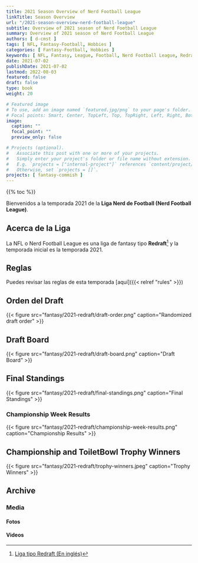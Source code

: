 ```yaml
---
title: 2021 Season Overview of Nerd Football League
linkTitle: Season Overview
url: "/2021-season-overview-nerd-football-league"
subtitle: Overview of 2021 season of Nerd Football League
summary: Overview of 2021 season of Nerd Football League
authors: [ d-cmst ]
tags: [ NFL, Fantasy-Football, Hobbies ]
categories: [ Fantasy-Football, Hobbies ]
keywords: [ NFL, Fantasy, League, Football, Nerd Football League, Redraft, 2021 ]
date: 2021-07-02
publishDate: 2021-07-02
lastmod: 2022-08-03
featured: false
draft: false
type: book
weight: 20

# Featured image
# To use, add an image named `featured.jpg/png` to your page's folder.
# Focal points: Smart, Center, TopLeft, Top, TopRight, Left, Right, BottomLeft, Bottom, BottomRight.
image:
  caption: ""
  focal_point: ""
  preview_only: false

# Projects (optional).
#   Associate this post with one or more of your projects.
#   Simply enter your project's folder or file name without extension.
#   E.g. `projects = ["internal-project"]` references `content/project/deep-learning/index.md`.
#   Otherwise, set `projects = []`.
projects: [ fantasy-commish ]
---
```


{{% toc %}}

Bienvenidos a la temporada 2021 de la **Liga Nerd de Football (Nerd Football League)**.

## Acerca de la Liga

La NFL o Nerd Football League es una liga de fantasy tipo **Redraft**[^1] y la temporada inicial es la temporada 2021.

## Reglas
Puedes revisar las reglas de esta temporada [aquí]({{< relref "rules" >}})

## Orden del Draft

{{< figure src="fantasy/2021-redraft/draft-order.png" caption="Randomized draft order" >}}

## Draft Board

{{< figure src="fantasy/2021-redraft/draft-board.png" caption="Draft Board" >}}

## Final Standings

{{< figure src="fantasy/2021-redraft/final-standings.png" caption="Final Standings" >}}

### Championship Week Results

{{< figure src="fantasy/2021-redraft/championship-week-results.png" caption="Championship Results" >}}

## Championship and ToiletBowl Trophy Winners

{{< figure src="fantasy/2021-redraft/trophy-winners.jpeg" caption="Trophy Winners" >}}

## Archive

### Media

#### Fotos

#### Videos

[^1]: [Liga tipo Redraft (En inglés)](https://support.sleeper.app/en/articles/3537396-league-types-formats)
